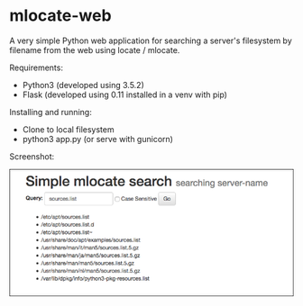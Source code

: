 # mlocate-web
A very simple Python web application for searching a server's filesystem by filename from the web using locate / mlocate. 

Requirements:
* Python3 (developed using 3.5.2)
* Flask (developed using 0.11 installed in a venv with pip)

Installing and running:
* Clone to local filesystem
* python3 app.py (or serve with gunicorn)

Screenshot:

![ScreenShot](screenshot.png?raw=true "Screenshot")
